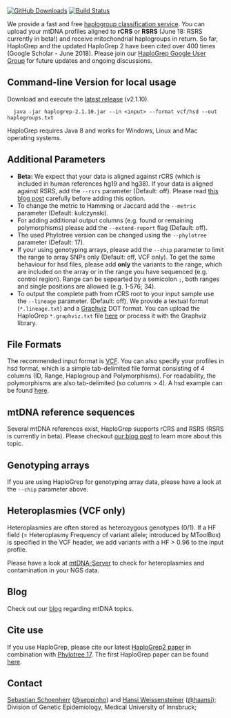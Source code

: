 [![GitHub Downloads](https://img.shields.io/github/downloads/seppinho/haplogrep-cmd/total.svg?style=flat)](https://github.com/seppinho/haplogrep-cmd/releases)
[![Build Status](https://travis-ci.org/seppinho/haplogrep-cmd.svg?branch=master)](https://travis-ci.org/seppinho/haplogrep-cmd)

We provide a fast and free [haplogroup classification service](https://haplogrep.uibk.ac.at/). You can upload your mtDNA profiles aligned to **rCRS** or **RSRS** (June 18: RSRS currently in beta!) and receive mitochondrial haplogroups in return. So far, HaploGrep and the updated HaploGrep 2 have been cited over 400 times (Google Scholar - June 2018). Please join our [HaploGrep Google User Group](https://groups.google.com/forum/#!forum/haplogrep) for future updates and ongoing discussions. 

## Command-line Version for local usage

Download and execute the [latest release](https://github.com/seppinho/haplogrep-cmd/releases/download/v2.1.10/haplogrep-2.1.10.jar) (v2.1.10). 
 
      java -jar haplogrep-2.1.10.jar --in <input> --format vcf/hsd --out haplogroups.txt
   
HaploGrep requires Java 8 and works for Windows, Linux and Mac operating systems.
 
## Additional Parameters      
* **Beta:** We expect that your data is aligned against rCRS (which is included in human references hg19 and hg38). If your data is aligned against RSRS, add the `--rsrs` parameter (Default: off). Please read [this blog post](http://haplogrep.uibk.ac.at/blog/rcrs-vs-rsrs-vs-hg19/) carefully before adding this option.
* To change the metric to Hamming or Jaccard add the `--metric` parameter (Default: kulczynski).
* For adding additional output columns (e.g. found or remaining polymorphisms) please add the `--extend-report` flag (Default: off).
* The used Phylotree version can be changed using the `--phylotree` parameter (Default: 17).
* If your using genotyping arrays, please add the `--chip` parameter to limit the range to array SNPs only (Default: off, VCF only). 
To get the same behaviour for hsd files, please add **only** the variants to the range, which are included on the array or in the range you have sequenced (e.g. control region). Range can be sepearted by a semicolon `;`, both ranges and single positions are allowed (e.g. 1-576; 34).
* To output the complete path from rCRS root to your input sample use the `--lineage` parameter. (Default: off). We provide a textual format (`*.lineage.txt`) and a [Graphviz](http://www.graphviz.org/documentation/) DOT format. You can upload the HaploGrep `*.graphviz.txt` file [here](https://graphs.grevian.org/graph) or process it with the Graphviz library.

## File Formats
The recommended input format is [VCF](http://www.internationalgenome.org/wiki/Analysis/vcf4.0/). You can also specify your profiles in hsd format, which is a simple tab-delimited file format consisting of 4 columns (ID, Range, Haplogroup and Polymorphisms). For readability, the polymorphisms are also tab-delimited (so columns > 4). A hsd example can be found [here](https://raw.githubusercontent.com/seppinho/haplogrep-cmd/master/test-data/h100.hsd.txt). 

## mtDNA reference sequences
Several mtDNA references exist, HaploGrep supports rCRS and RSRS (RSRS is currently in beta). Please checkout [our blog post](http://haplogrep.uibk.ac.at/blog/rcrs-vs-rsrs-vs-hg19/) to learn more about this topic.

## Genotyping arrays
If you are using HaploGrep for genotyping array data, please have a look at the `--chip` parameter above. 

## Heteroplasmies (VCF only)
Heteroplasmies are often stored as heterozygous genotypes (0/1). If a HF field (= Heteroplasmy Frequency of variant allele; introduced by MToolBox) is specified in the VCF header, we add variants with a HF > 0.96 to the input profile.

Please have a look at [mtDNA-Server](http://mtdna-server.uibk.ac.at) to check for heteroplasmies and contamination in your NGS data.   

## Blog
Check out our [blog](http://haplogrep.uibk.ac.at/blog/) regarding mtDNA topics.

## Cite use
If you use HaploGrep, please cite our latest [HaploGrep2 paper](http://nar.oxfordjournals.org/content/early/2016/04/15/nar.gkw233) in combination with [Phylotree 17](https://www.sciencedirect.com/science/article/pii/S1875176815302432). The first HaploGrep paper can be found [here](https://onlinelibrary.wiley.com/doi/abs/10.1002/humu.21382). 

## Contact
[Sebastian Schoenherr](mailto:sebastian.schoenherr@i-med.ac.at) ([@seppinho](https://twitter.com/seppinho)) and [Hansi Weissensteiner](mailto:hansi.weissensteiner@i-med.ac.at) ([@haansi](https://twitter.com/whansi)); Division of Genetic Epidemiology, Medical University of Innsbruck;
